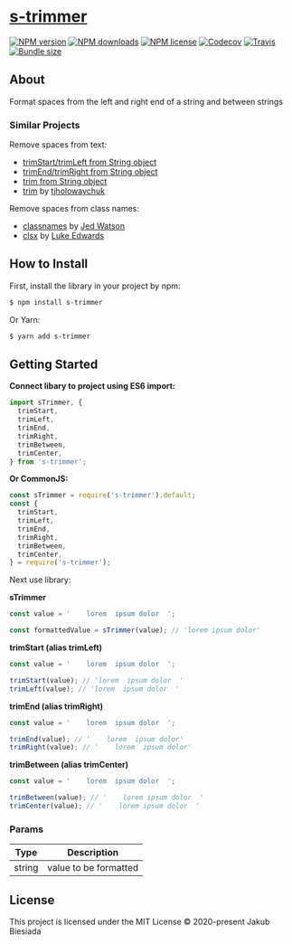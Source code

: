 # [s-trimmer](https://github.com/JB1905/s-trimmer)

[![NPM version](https://img.shields.io/npm/v/s-trimmer?style=flat-square)](https://www.npmjs.com/package/s-trimmer)
[![NPM downloads](https://img.shields.io/npm/dm/s-trimmer?style=flat-square)](https://www.npmjs.com/package/s-trimmer)
[![NPM license](https://img.shields.io/npm/l/s-trimmer?style=flat-square)](https://www.npmjs.com/package/s-trimmer)
[![Codecov](https://img.shields.io/codecov/c/github/JB1905/s-trimmer?style=flat-square)](https://codecov.io/gh/JB1905/s-trimmer)
[![Travis](https://img.shields.io/travis/com/JB1905/s-trimmer/master?style=flat-square)](https://travis-ci.com/JB1905/s-trimmer)
[![Bundle size](https://img.shields.io/bundlephobia/min/s-trimmer?style=flat-square)](https://bundlephobia.com/result?p=s-trimmer)

## About

Format spaces from the left and right end of a string and between strings

### Similar Projects

Remove spaces from text:

- [trimStart/trimLeft from String object](https://developer.mozilla.org/en-US/docs/Web/JavaScript/Reference/Global_Objects/String/trimStart)
- [trimEnd/trimRight from String object](https://developer.mozilla.org/en-US/docs/Web/JavaScript/Reference/Global_Objects/String/trimEnd)
- [trim from String object](https://developer.mozilla.org/en-US/docs/Web/JavaScript/Reference/Global_Objects/String/Trim)
- [trim](https://www.npmjs.com/package/trim/) by [tjholowaychuk](https://www.npmjs.com/~tjholowaychuk/)

Remove spaces from class names:

- [classnames](https://github.com/JedWatson/classnames/) by [Jed Watson](https://github.com/JedWatson/)
- [clsx](https://github.com/lukeed/clsx/) by [Luke Edwards](https://github.com/lukeed/)

## How to Install

First, install the library in your project by npm:

```sh
$ npm install s-trimmer
```

Or Yarn:

```sh
$ yarn add s-trimmer
```

## Getting Started

**Connect libary to project using ES6 import:**

```js
import sTrimmer, {
  trimStart,
  trimLeft,
  trimEnd,
  trimRight,
  trimBetween,
  trimCenter,
} from 's-trimmer';
```

**Or CommonJS:**

```js
const sTrimmer = require('s-trimmer').default;
const {
  trimStart,
  trimLeft,
  trimEnd,
  trimRight,
  trimBetween,
  trimCenter,
} = require('s-trimmer');
```

Next use library:

**sTrimmer**

```js
const value = '    lorem  ipsum dolor  ';

const formattedValue = sTrimmer(value); // 'lorem ipsum dolor'
```

**trimStart (alias trimLeft)**

```js
const value = '    lorem  ipsum dolor  ';

trimStart(value); // 'lorem  ipsum dolor  '
trimLeft(value); // 'lorem  ipsum dolor  '
```

**trimEnd (alias trimRight)**

```js
const value = '    lorem  ipsum dolor  ';

trimEnd(value); // '    lorem  ipsum dolor'
trimRight(value); // '    lorem  ipsum dolor'
```

**trimBetween (alias trimCenter)**

```js
const value = '    lorem  ipsum dolor  ';

trimBetween(value); // '    lorem ipsum dolor  '
trimCenter(value); // '    lorem ipsum dolor  '
```

### Params

| Type   | Description           |
| ------ | --------------------- |
| string | value to be formatted |

## License

This project is licensed under the MIT License © 2020-present Jakub Biesiada
